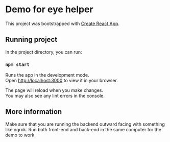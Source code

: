 # Demo for eye helper

This project was bootstrapped with [Create React App](https://github.com/facebook/create-react-app).

## Running project

In the project directory, you can run:

### `npm start`

Runs the app in the development mode.\
Open [http://localhost:3000](http://localhost:3000) to view it in your browser.

The page will reload when you make changes.\
You may also see any lint errors in the console.

## More information
Make sure that you are running the backend outward facing with something like ngrok.
Run both front-end and back-end in the same computer for the demo to work
